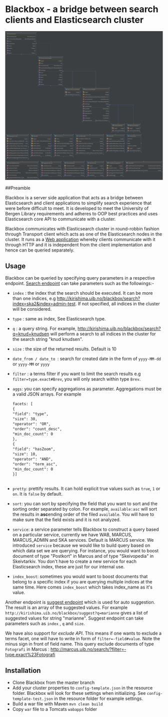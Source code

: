 # Blackbox - a bridge between search clients and Elasticsearch cluster

![Alt text](src/main/webapp/images/class_diagram.png?raw=true "Class diagrams")

##Preamble

Blackbox is a server side application that acts as a bridge between Elasticsearch and client applications to simplify search experience that were before difficult to meet. It is developed to meet the University of Bergen Library requirements and adheres to OOP best practices and uses Elasticsearch core API to communicate with a cluster.

Blackbox communicates with Elasticsearch cluster in round-robbin fashion through Transport client which acts as one of the Elasticsearch nodes in the cluster. It runs as a [Web application](http://kirishima.uib.no/blackbox) whereby clients communicate with it through HTTP and it is independent from the client implementation and hence can be queried separately. 

## Usage 
Blackbox can be queried by specifying query parameters in a respective endpoint.
[Search endpoint](http://kirishima.uib.no/blackbox/search) can take parameters such as the followings:-

* `index` : the index that the search should be executed. It can be more than one indices, e.g http://kirishima.uib.no/blackbox/search?index=ska2&index=admin-test. If not specified, all indices in the cluster will be considered.
* `type` : same as index, See Elasticsearch type.
* `q` : a query string. For example, http://kirishima.uib.no/blackbox/search?q=knud+knudsen will perform a search to all indices in the cluster for the search string "knud knudsen".
* `size` : the size of the returned results. Default is 10
* `date_from / date_to `: search for created date in the form of `yyyy-MM-dd` or  `yyyy-MM` or  `yyyy`  
* `filter` : a terms filter if you want to limit the search results e.g `filter=type.exact#Brev`, you will only search within type `Brev`.
* `aggs`: you can specify aggregations as parameter. Aggregations must be a valid JSON arrays. For example 

    ``` 
    facets: [
    {
    "field": "type",
    "size": 30,
    "operator": "OR",
    "order": "count_desc",
    "min_doc_count": 0
    },
    {
    "field": "hasZoom",
    "size": 10,
    "operator": "AND",
    "order": "term_asc",
    "min_doc_count": 0
    }]
                                                                                                                                            
    ``` 
                                                                                                                                            
* `pretty`: prettify results. It can hold explicit true values such as `true`, `1` or `on`. It is `false` by default.
* `sort`: you can sort by specifying the field that you want to sort and the sorting order separated by colon. For example, `available:asc` will sort the results in **asc**ending order of the filed `available`. You will have to make sure that the field exists and it is not analyzed.
* `service`: a service parameter tells Blackbox to construct a query based on a particular service, currently we have WAB, MARCUS, MARCUS_ADMIN and SKA services. Default is MARCUS service. We introduced  `service` because we would like to build query based on which data set we are querying. For instance, you would want to boost document of type "Postkort" in Marcus and of type "Skeivopedia" in Skeivtarkiv. You don't have to create a new service for each Elasticsearch index, these are just for our internal use. 
* `index_boost`: sometimes you would want to boost documents that belong to a specific index if you are querying multiple indices at the same time. Here comes `index_boost` which takes index_name as it's value. 


Another endpoint is [suggest endpoint](http://kirishima.uib.no/blackbox/suggest?=marcus) which is used for auto suggestion. The result is an array of the suggested values. For example `http://kirishima.uib.no/blackbox/suggest?q=marianne` gives a list of suggested values for string "marianne".
Suggest endpoint can take parameters such as `index` , `q` and `size`.

We have also support for *exclude API*. This means if one wants to exclude a terms facet, one will have to write in form of
`filter=-field#value`. Note the minus sign in front of field name. This query exclude documents of type `Fotografi` in Marcus :  http://marcus.uib.no/search/?filter=-type.exact%23Fotografi


## Installation 

* Clone Blackbox from the master branch 
* Add your cluster properties to `config-template.json` in the resource folder. Blackbox will look for these settings when initializing. See `config-template-test.json` in the resource folder for example settings.
* Build a war file with Maven `mvn clean build`
* Copy `war` file to a Tomcats `wabapps` folder